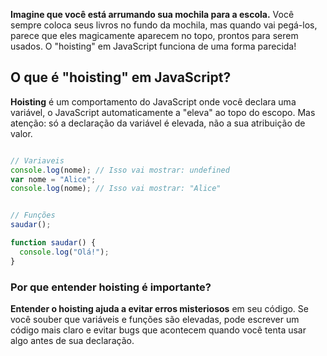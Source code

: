 **Imagine que você está arrumando sua mochila para a escola.** Você sempre coloca seus livros no fundo da mochila, mas quando vai pegá-los, parece que eles magicamente aparecem no topo, prontos para serem usados. O "hoisting" em JavaScript funciona de uma forma parecida!

## O que é "hoisting" em JavaScript?

**Hoisting** é um comportamento do JavaScript onde você declara uma variável, o JavaScript automaticamente a "eleva" ao topo do escopo. Mas atenção: só a declaração da variável é elevada, não a sua atribuição de valor.

```javascript

// Variaveis
console.log(nome); // Isso vai mostrar: undefined
var nome = "Alice";
console.log(nome); // Isso vai mostrar: "Alice"


// Funções
saudar();

function saudar() {
  console.log("Olá!");
}

```

### Por que entender hoisting é importante?

**Entender o hoisting ajuda a evitar erros misteriosos** em seu código. Se você souber que variáveis e funções são elevadas, pode escrever um código mais claro e evitar bugs que acontecem quando você tenta usar algo antes de sua declaração.